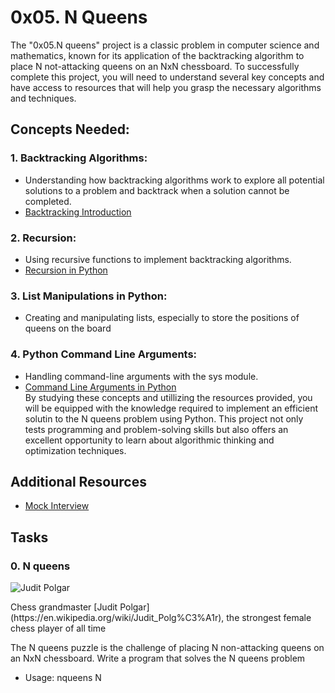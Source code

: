 # 0x05. N Queens

The "0x05.N queens" project is a classic problem in computer science and mathematics, known for its application of the backtracking algorithm to place N not-attacking queens on an NxN chessboard. To successfully complete this project, you will need to understand several key concepts and have access to resources that will help you grasp the necessary algorithms and techniques.

## Concepts Needed:
### 1. Backtracking Algorithms:
* Understanding how backtracking algorithms work to explore all potential solutions to a problem and backtrack when a solution cannot be completed.
* [Backtracking Introduction](https://www.geeksforgeeks.org/introduction-to-backtracking-2/)
### 2. Recursion:
* Using recursive functions to implement backtracking algorithms.
* [Recursion in Python](https://realpython.com/python-thinking-recursively/)
### 3. List Manipulations in Python:
* Creating and manipulating lists, especially to store the positions of queens on the board
### 4. Python Command Line Arguments:
* Handling command-line arguments with the sys module.
* [Command Line Arguments in Python](https://docs.python.org/3.3/library/sys.html#sys.argv)</br>
By studying these concepts and utillizing the resources provided, you will be equipped with the knowledge required to implement an efficient solutin to the N queens problem using Python. This project not only tests programming and problem-solving skills but also offers an excellent opportunity to learn about algorithmic thinking and optimization techniques.

## Additional Resources
* [Mock Interview](https://www.youtube.com/watch?v=GneS80iYa7I)

## Tasks
### 0. N queens
![Judit Polgar](http://www.crestbook.com/files/Judit-photo1_602x433.jpg)
<figcaption>Chess grandmaster [Judit Polgar](https://en.wikipedia.org/wiki/Judit_Polg%C3%A1r), the strongest female chess player of all time</figcaption>

The N queens puzzle is the challenge of placing N non-attacking queens on an NxN chessboard. Write a program that solves the N queens problem

* Usage: <span style="color: redi;">nqueens N</span>








































